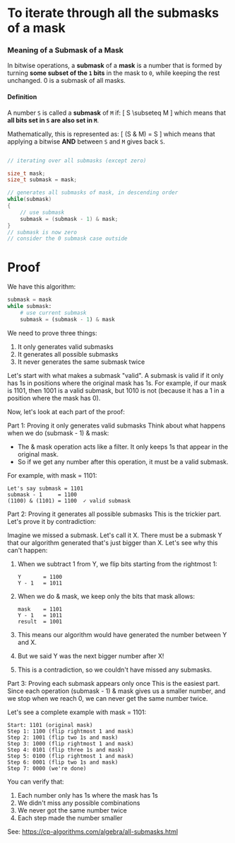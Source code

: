 # To iterate through all the submasks of a mask

### **Meaning of a Submask of a Mask**
In bitwise operations, a **submask** of a **mask** is a number that is formed by turning **some subset of the `1` bits** in the mask to `0`, while keeping the rest unchanged. 0 is a submask of all masks.

#### **Definition**
A number `S` is called a **submask** of `M` if:
\[
S \subseteq M
\]
which means that **all bits set in `S` are also set in `M`**.

Mathematically, this is represented as:
\[
(S \& M) = S
\]
which means that applying a bitwise **AND** between `S` and `M` gives back `S`.

```c

// iterating over all submasks (except zero)

size_t mask;
size_t submask = mask;

// generates all submasks of mask, in descending order
while(submask)
{
    // use submask
    submask = (submask - 1) & mask;
}
// submask is now zero
// consider the 0 submask case outside

```

# Proof

We have this algorithm:
```python
submask = mask
while submask:
    # use current submask
    submask = (submask - 1) & mask
```

We need to prove three things:
1. It only generates valid submasks
2. It generates all possible submasks
3. It never generates the same submask twice

Let's start with what makes a submask "valid". A submask is valid if it only has 1s in positions where the original mask has 1s. For example, if our mask is 1101, then 1001 is a valid submask, but 1010 is not (because it has a 1 in a position where the mask has 0).

Now, let's look at each part of the proof:

Part 1: Proving it only generates valid submasks
Think about what happens when we do (submask - 1) & mask:
- The & mask operation acts like a filter. It only keeps 1s that appear in the original mask.
- So if we get any number after this operation, it must be a valid submask.

For example, with mask = 1101:
```
Let's say submask = 1101
submask - 1     = 1100
(1100) & (1101) = 1100  ✓ valid submask
```

Part 2: Proving it generates all possible submasks
This is the trickier part. Let's prove it by contradiction:

Imagine we missed a submask. Let's call it X. There must be a submask Y that our algorithm generated that's just bigger than X. Let's see why this can't happen:

1. When we subtract 1 from Y, we flip bits starting from the rightmost 1:
   ```
   Y       = 1100
   Y - 1   = 1011
   ```

2. When we do & mask, we keep only the bits that mask allows:
   ```
   mask    = 1101
   Y - 1   = 1011
   result  = 1001
   ```

3. This means our algorithm would have generated the number between Y and X.
4. But we said Y was the next bigger number after X!
5. This is a contradiction, so we couldn't have missed any submasks.

Part 3: Proving each submask appears only once
This is the easiest part. Since each operation (submask - 1) & mask gives us a smaller number, and we stop when we reach 0, we can never get the same number twice.

Let's see a complete example with mask = 1101:
```
Start: 1101 (original mask)
Step 1: 1100 (flip rightmost 1 and mask)
Step 2: 1001 (flip two 1s and mask)
Step 3: 1000 (flip rightmost 1 and mask)
Step 4: 0101 (flip three 1s and mask)
Step 5: 0100 (flip rightmost 1 and mask)
Step 6: 0001 (flip two 1s and mask)
Step 7: 0000 (we're done)
```

You can verify that:
1. Each number only has 1s where the mask has 1s
2. We didn't miss any possible combinations
3. We never got the same number twice
4. Each step made the number smaller


See: https://cp-algorithms.com/algebra/all-submasks.html
